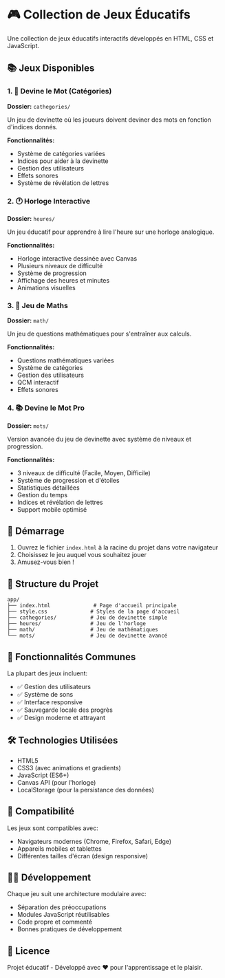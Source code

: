 # 🎮 Collection de Jeux Éducatifs

Une collection de jeux éducatifs interactifs développés en HTML, CSS et JavaScript.

## 📚 Jeux Disponibles

### 1. 🎯 Devine le Mot (Catégories)

**Dossier:** `cathegories/`

Un jeu de devinette où les joueurs doivent deviner des mots en fonction d'indices donnés.

**Fonctionnalités:**

- Système de catégories variées
- Indices pour aider à la devinette
- Gestion des utilisateurs
- Effets sonores
- Système de révélation de lettres

### 2. 🕐 Horloge Interactive

**Dossier:** `heures/`

Un jeu éducatif pour apprendre à lire l'heure sur une horloge analogique.

**Fonctionnalités:**

- Horloge interactive dessinée avec Canvas
- Plusieurs niveaux de difficulté
- Système de progression
- Affichage des heures et minutes
- Animations visuelles

### 3. 🧮 Jeu de Maths

**Dossier:** `math/`

Un jeu de questions mathématiques pour s'entraîner aux calculs.

**Fonctionnalités:**

- Questions mathématiques variées
- Système de catégories
- Gestion des utilisateurs
- QCM interactif
- Effets sonores

### 4. 📚 Devine le Mot Pro

**Dossier:** `mots/`

Version avancée du jeu de devinette avec système de niveaux et progression.

**Fonctionnalités:**

- 3 niveaux de difficulté (Facile, Moyen, Difficile)
- Système de progression et d'étoiles
- Statistiques détaillées
- Gestion du temps
- Indices et révélation de lettres
- Support mobile optimisé

## 🚀 Démarrage

1. Ouvrez le fichier `index.html` à la racine du projet dans votre navigateur
2. Choisissez le jeu auquel vous souhaitez jouer
3. Amusez-vous bien !

## 📁 Structure du Projet

```
app/
├── index.html              # Page d'accueil principale
├── style.css              # Styles de la page d'accueil
├── cathegories/           # Jeu de devinette simple
├── heures/                # Jeu de l'horloge
├── math/                  # Jeu de mathématiques
└── mots/                  # Jeu de devinette avancé
```

## 🎨 Fonctionnalités Communes

La plupart des jeux incluent:

- ✅ Gestion des utilisateurs
- ✅ Système de sons
- ✅ Interface responsive
- ✅ Sauvegarde locale des progrès
- ✅ Design moderne et attrayant

## 🛠️ Technologies Utilisées

- HTML5
- CSS3 (avec animations et gradients)
- JavaScript (ES6+)
- Canvas API (pour l'horloge)
- LocalStorage (pour la persistance des données)

## 📱 Compatibilité

Les jeux sont compatibles avec:

- Navigateurs modernes (Chrome, Firefox, Safari, Edge)
- Appareils mobiles et tablettes
- Différentes tailles d'écran (design responsive)

## 👨‍💻 Développement

Chaque jeu suit une architecture modulaire avec:

- Séparation des préoccupations
- Modules JavaScript réutilisables
- Code propre et commenté
- Bonnes pratiques de développement

## 📝 Licence

Projet éducatif - Développé avec ❤️ pour l'apprentissage et le plaisir.
